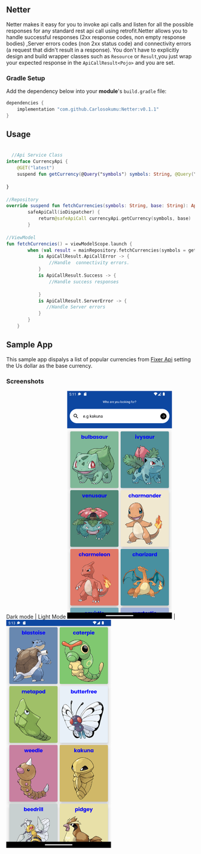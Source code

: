 ## Netter
Netter makes it easy for you to invoke api calls  and listen for all the possible responses for any standard rest api call using retrofit.Netter allows you to handle successful responses (2xx response codes, non empty response bodies)
,Server errors codes (non 2xx status code) and connectivity errors (a request that didn't result in a response). You don't have to explicitly  design and build wrapper classes such as `Resource` or `Result`,you just wrap your expected response in the `ApiCallResult<Pojo>` and you are set.

### Gradle Setup

Add the dependency below into your **module**'s `build.gradle` file:

```gradle
dependencies {
    implementation "com.github.Carlosokumu:Netter:v0.1.1"
}
```

## Usage

```kotlin

  //Api Service Class
interface CurrencyApi {
    @GET("latest")
    suspend fun getCurrency(@Query("symbols") symbols: String, @Query("base") base: String): Currency

}

//Repository
override suspend fun fetchCurrencies(symbols: String, base: String): ApiCallResult<Currency> =
        safeApiCall(ioDispatcher) {
            return@safeApiCall currencyApi.getCurrency(symbols, base)
        }
        
//ViewModel      
fun fetchCurrencies() = viewModelScope.launch {
        when (val result = mainRepository.fetchCurrencies(symbols = getSymbols(), base = "USD")) {
            is ApiCallResult.ApiCallError -> {
                //Handle  connectivity errors.
            }
            is ApiCallResult.Success -> {
                //Handle success responses

            }
            is ApiCallResult.ServerError -> {
               //Handle Server errors
            }
        }
    }
  ```
    
    

 ##  Sample App
This sample app dispalys a list of   popular currencies from  [Fixer Api](https://api.apilayer.com/fixer/)  setting the Us dollar as the base currency.

### Screenshots
Dark mode | Light Mode 
<img src="https://github.com/Carlosokumu/Pokemen/blob/master/shots/Screenshot_20221002_051214.png" width="280"/> | <img src="https://github.com/Carlosokumu/Pokemen/blob/master/shots/Screenshot_20221002_051346.png" width="280"/>


